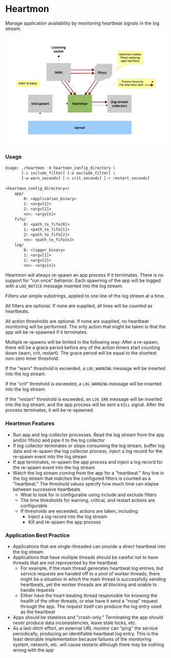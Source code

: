 Heartmon
========

Manage application availability by monitoring heartbeat signals
in the log stream.

![Heartmon Concept Diagram](https://github.com/kfeldmann/heartmon/raw/master/heartmon-concept-v03.png)

### Usage

```
Usage: ./heartmon -d heartmon_config_directory \
       [-i include_filter] [-e exclude_filter] \
       [-w warn_seconds] [-c crit_seconds] [-r restart_seconds]

<heartmon_config_directory>/
	app/
		0: <application_binary>
		1: <argv[1]>
		2: <argv[2]>
		<n>: <argv[n]>
	fifo/
		0: <path_to_fifo[0]>
		1: <path_to_fifo[1]>
		2: <path_to_fifo[2]>
		<n>: <path_to_fifo[n]>
	log/
		0: <logger_binary>
		1: <argv[1]>
		2: <argv[2]>
		<n>: <argv[n]>
```
Heartmon will always re-spawn an app process if it terminates. There is
no support for "run once" behavior. Each spawning of the app will be
logged with a `LOG_NOTICE` message inserted into the log stream.

Filters use simple substrings, applied to one line of the log stream
at a time.

All filters are optional. If none are supplied, all lines will be counted
as heartbeats.

All action thresholds are optional. If none are supplied, no heartbeat
monitoring will be performed. The only action that might be taken is
that the app will be re-spawned if it terminates.

Multiple re-spawns will be limited in the following way: After a
re-spawn, there will be a grace period before any of the action timers
start counting down (warn, crit, restart). The grace period will be equal
to the shortest non-zero timer threshold.

If the "warn" threshold is exceeded, a `LOG_WARNING` message will be
inserted into the log stream.

If the "crit" threshold is exceeded, a `LOG_WARNING` message will be
inserted into the log stream.

If the "restart" threshold is exceeded, an `LOG_ERR` message will be
inserted into the log stream, and the app process will be sent a `KILL`
signal. After the process terminates, it will be re-spawned.

### Heartmon Features

- Run app and log-collector processes. Read the log stream from the app
  and/or fifo(s) and pipe it to the log collector
- If log collector terminates or stops consuming the log stream, buffer
  log data and re-spawn the log collector process, inject a log record
  for the re-spawn event into the log stream
- If app terminates, re-spawn the app process and inject a log record
  for the re-spawn event into the log stream
- Watch the log stream coming from the app for a "heartbeat." Any line
  in the log stream that matches the configured filters is counted as a
  "heartbeat." The threshold values specify how much time can elapse
  between successive heartbeats
   - What to look for is configurable using include and exclude filters
   - The time thresholds for warning, critical, and restart actions are
     configurable
   - If thresholds are exceeded, actions are taken, including:
      - Inject a log record into the log stream
      - Kill and re-spawn the app process

### Application Best Practice

- Applications that are single-threaded can provide a direct heartbeat
  into the log stream
- Applications that have multiple threads should be careful not to have
  threads that are not represented by the heartbeat
   - For example, if the main thread generates heartbeat log entries, but
     service requests are handed off to a pool of worker threads, there
     might be a situation in which the main thread is successfully
     sending heartbeats, yet the worker threads are all blocking and
     unable to handle requests
   - Either have the heart-beating thread responsible for knowing the
     health of the other threads, or else have it send a “noop” request
     through the app. The request itself can produce the log entry used
     as the heartbeat
- Apps should be stateless and "crash-only." Terminating the app should
  never produce data inconsistencies, leave stale locks, etc.
- As a last-ditch effort, an external URL monitor can “ping” the service
  periodically, producing an identifiable heartbeat log entry. This is
  the least desirable implementation because failures of the monitoring
  system, network, etc. will cause restarts although there may be
  nothing wrong with the app


